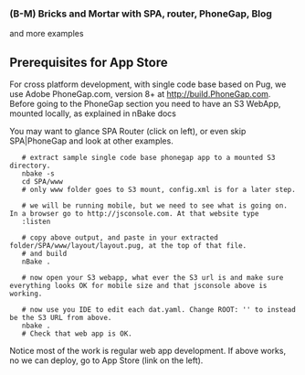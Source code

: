 


### (B-M) Bricks and Mortar with SPA, router, PhoneGap, Blog
and more examples

## Prerequisites for App Store

For cross platform development, with single code base based on Pug, we use Adobe PhoneGap.com, version 8+ at http://build.PhoneGap.com. Before going to the PhoneGap section you need to have an S3 WebApp, mounted locally, as explained in nBake docs

You may want to glance SPA Router (click on left), or even skip SPA|PhoneGap and look at other examples.

```
   # extract sample single code base phonegap app to a mounted S3 directory.
   nbake -s
   cd SPA/www
   # only www folder goes to S3 mount, config.xml is for a later step.

   # we will be running mobile, but we need to see what is going on. In a browser go to http://jsconsole.com. At that website type
   :listen

   # copy above output, and paste in your extracted folder/SPA/www/layout/layout.pug, at the top of that file.
   # and build
   nBake .

   # now open your S3 webapp, what ever the S3 url is and make sure everything looks OK for mobile size and that jsconsole above is working.

   # now use you IDE to edit each dat.yaml. Change ROOT: '' to instead be the S3 URL from above.
   nbake .
   # Check that web app is OK.

```
Notice most of the work is regular web app development. If above works, no we can deploy, go to App Store (link on the left).

